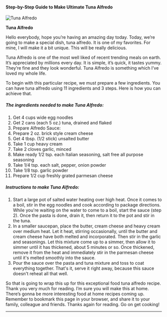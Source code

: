             

#### Step-by-Step Guide to Make Ultimate Tuna Alfredo

![Tuna Alfredo](https://img-global.cpcdn.com/recipes/3047b1ca8671ab27/751x532cq70/tuna-alfredo-recipe-main-photo.jpg)

**Tuna Alfredo**

Hello everybody, hope you’re having an amazing day today. Today, we’re going to make a special dish, tuna alfredo. It is one of my favorites. For mine, I will make it a bit unique. This will be really delicious.

Tuna Alfredo is one of the most well liked of recent trending meals on earth. It’s appreciated by millions every day. It is simple, it’s quick, it tastes yummy. They’re fine and they look wonderful. Tuna Alfredo is something which I’ve loved my whole life.

To begin with this particular recipe, we must prepare a few ingredients. You can have tuna alfredo using 11 ingredients and 3 steps. Here is how you can achieve that.

##### The ingredients needed to make Tuna Alfredo:

1.  Get 4 cups wide egg noodles
2.  Get 2 cans (each 5 oz.) tuna, drained and flaked
3.  Prepare Alfredo Sauce:
4.  Prepare 2 oz. brick style cream cheese
5.  Get 4 tbsp. (1/2 stick) unsalted butter
6.  Take 1 cup heavy cream
7.  Take 2 cloves garlic, minced
8.  Make ready 1/2 tsp. each Italian seasoning, salt free all purpose seasoning
9.  Take 1/4 tsp. each salt, pepper, onion powder
10.  Take 1/8 tsp. garlic powder
11.  Prepare 1/2 cup freshly grated parmesan cheese

##### Instructions to make Tuna Alfredo:

1.  Start a large pot of salted water heating over high heat. Once it comes to a boil, stir in the egg noodles and cook according to package directions. While you're waiting on the water to come to a boil, start the sauce (step 2). Once the pasta is done, drain it, then return it to the pot and stir in the tuna.
2.  In a smaller saucepan, place the butter, cream cheese and heavy cream over medium heat. Let it heat, stirring occasionally, until the butter and cream cheese have both melted and incorporated. Then stir in the garlic and seasonings. Let this mixture come up to a simmer, then allow it to simmer until it has thickened, about 5 minutes or so. Once thickened, remove it from the heat and immediately stir in the parmesan cheese until it's melted smoothly into the sauce.
3.  Pour the sauce over the pasta and tuna mixture and toss to coat everything together. That's it, serve it right away, because this sauce doesn't reheat all that well.

So that is going to wrap this up for this exceptional food tuna alfredo recipe. Thank you very much for reading. I’m sure you will make this at home. There’s gonna be more interesting food at home recipes coming up. Remember to bookmark this page in your browser, and share it to your family, colleague and friends. Thanks again for reading. Go on get cooking!

* * *